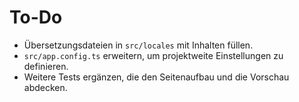 # To-Do

- Übersetzungsdateien in `src/locales` mit Inhalten füllen.
- `src/app.config.ts` erweitern, um projektweite Einstellungen zu definieren.
- Weitere Tests ergänzen, die den Seitenaufbau und die Vorschau abdecken.
